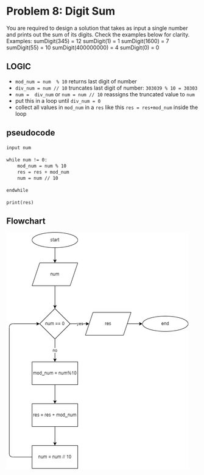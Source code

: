 # Problem 8: Digit Sum

You are required to design a solution  that takes as input a single number and prints out the sum of its digits. Check the examples below for clarity.
Examples:
sumDigit(345) = 12
sumDigit(1) = 1
sumDigit(1600) = 7
sumDigit(55) = 10
sumDigit(400000000) = 4
sumDigit(0) = 0  

## LOGIC

- `mod_num = num  % 10` returns last digit of number
- `div_num = num // 10` truncates last digit of number: `303039 % 10 = 30303`
- `num =  div_num` or `num = num // 10`  reassigns the truncated value to `num`
- put this in a loop until `div_num = 0`
- collect all values in `mod_num` in a `res` like this `res = res+mod_num` inside the loop

## pseudocode

```pseudocode
input num

while num != 0:
    mod_num = num % 10
    res = res + mod_num
    num = num // 10

endwhile

print(res)
```

## Flowchart

![prob8](drawings/prob8.drawio.png)
